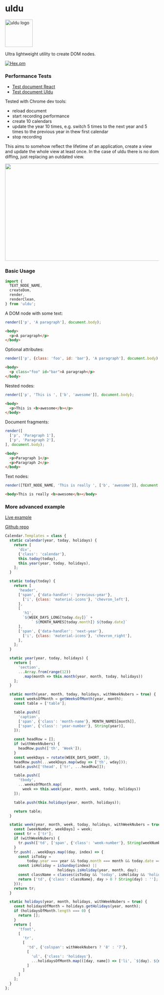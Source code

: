#  uldu

<img alt="uldu logo"
     src="https://chriskr.github.io/home/wiking.svg"
     width="90"
     height="90">

Ultra lightweight utility to create DOM nodes.

[![Hex.pm](https://img.shields.io/hexpm/l/plug.svg)](
  http://www.apache.org/licenses/LICENSE-2.0.txt
)

### Performance Tests

- [Test document React](https://chriskr.github.io/test_ui_libs/react/build/)
- [Test document Uldu](https://chriskr.github.io/test_ui_libs/bragi/build/)

Tested with Chrome dev tools:
- reload document
- start recording performance
- create 10 calendars
- update the year 10 times, e.g. switch 5 times to the next year and 5 times to
  the previous year in thew first calendar
- stop recording

This aims to somehow reflect the lifetime of an application, create a view and
update the whole view at least once. In the case of uldu there is no dom diffing,
just replacing an outdated view.

<img src="http://chriskr.github.io/assets/performance-uldu-react.png"
     width="600"
     height="318">


### Basic Usage

```js
import {
  TEXT_NODE_NAME,
  createDom,
  render,
  renderClean,
} from 'uldu';
```

A DOM node with some text:
```js
render(['p', 'A paragraph'], document.body);
```
```html
<body>
  <p>A paragraph</p>
</body>
```

Optional attributes:
```js
render(['p', {class: 'foo', id: 'bar'}, 'A paragraph'], document.body);
```
```html
<body>
  <p class="foo" id="bar">A paragraph</p>
</body>
```

Nested nodes:
```js
render(['p', 'This is ', ['b', 'awesome']], document.body);
```
```html
<body>
  <p>This is <b>awesome</b></p>
</body>
```

Document fragments:
```js
render([
  ['p', 'Paragraph 1'],
  ['p', 'Paragraph 2'],
], document.body);
```
```html
<body>
  <p>Paragraph 1</p>
  <p>Paragraph 2</p>
</body>
```

Text nodes:
```js
render([TEXT_NODE_NAME, 'This is really ', ['b', 'awesome']], document.body);
```
```html
<body>This is really <b>awesome</b></body>
```

### More advanced example

[Live example](https://chriskr.github.io/calendar/build/)

[Github repo](https://github.com/chriskr/calendar)

```js
Calendar.Templates = class {
  static calendar(year, today, holidays) {
    return [
      'div',
      {'class': 'calendar'},
      this.today(today),
      this.year(year, today, holidays),
    ];
  }

  static today(today) {
    return [
      'header',
      ['span', {'data-handler': 'previous-year'},
        ['i', {class: 'material-icons'}, 'chevron_left'],
      ],
      [
        'h1',
        `${WEEK_DAYS_LONG[today.day]}` +
            ` ${MONTH_NAMES[today.month]} ${today.date}`
      ],
      ['span', {'data-handler': 'next-year'},
        ['i', {class: 'material-icons'}, 'chevron_right'],
      ],
    ];
  }

  static year(year, today, holidays) {
    return [
      'section',
      ...Array.from(range(12))
        .map(month => this.month(year, month, today, holidays))
    ];
  }

  static month(year, month, today, holidays, withWeekNubers = true) {
    const weeksOfMonth = getWeeksOfMonth(year, month);
    const table = ['table'];

    table.push([
      'caption',
      ['span', {'class': 'month-name'}, MONTH_NAMES[month]],
      ['span', {'class': 'year-number'}, String(year)],
    ]);

    const headRow = [];
    if (withWeekNubers) {
      headRow.push(['th', 'Week']);
    }
    const weekDays = rotate(WEEK_DAYS_SHORT, 1);
    headRow.push(...weekDays.map(wday => ['th', wday]));
    table.push(['thead', ['tr', ...headRow]]);

    table.push([
      'tbody',
      ...weeksOfMonth.map(
        week => this.week(year, month, week, today, holidays))
    ]);

    table.push(this.holidays(year, month, holidays));

    return table;
  }

  static week(year, month, week, today, holidays, withWeekNubers = true) {
    const [weekNumber, weekDays] = week;
    const tr = ['tr'];
    if (withWeekNubers) {
      tr.push(['td', ['span', {'class': 'week-number'}, String(weekNumber)]]);
    }
    tr.push(...weekDays.map((day, index) => {
      const isToday =
          today.year === year && today.month === month && today.date === day;
      const isHoliday = isSunday(index) ||
                        holidays.isHoliday(year, month, day);
      const className = classes(isToday && 'today', isHoliday && 'holiday');
      return ['td', {'class': className}, day > 0 ? String(day) : ''];
    }));
    return tr;
  }

  static holidays(year, month, holidays, withWeekNubers = true) {
    const holidaysOfMonth = holidays.getHolidays(year, month);
    if (holidaysOfMonth.length === 0) {
      return [];
    }
    return [
      'tfoot',
      [
        'tr',
        [
          'td', {'colspan': withWeekNubers ? '8' : '7'},
          [
            'ul', {'class': 'holidays'},
            ...holidaysOfMonth.map(([day, name]) => ['li', `${day}. ${name}`])
          ]
        ]
      ]
    ];
  }
};
```